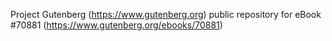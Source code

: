 Project Gutenberg (https://www.gutenberg.org) public repository for
eBook #70881 (https://www.gutenberg.org/ebooks/70881)
